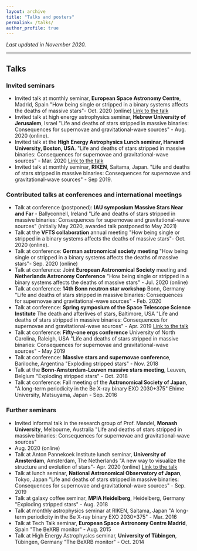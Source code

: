 ```yaml
---
layout: archive
title: "Talks and posters"
permalink: /talks/
author_profile: true
---
```


*Last updated in November 2020.*

******

<h2>Talks</h2>

<h3> Invited seminars</h3>

- Invited talk at monthly seminar, **European Space Astronomy Centre**, Madrid, Spain "How being single or 
stripped in a binary systems affects the deaths of massive stars"- Oct. 2020
(online) [Link to the talk](https://esait.webex.com/webappng/sites/esait/recording/05553b4a57a24d22932d80056c422a03/playback)
- Invited talk at high energy astrophysics seminar, **Hebrew University of Jerusalem**, Israel "Life and deaths of 
stars stripped in massive binaries:
Consequences for supernovae and gravitational-wave sources" - Aug. 2020 (online).
- Invited talk at the **High Energy Astrophysics Lunch seminar, Harvard University, Boston, USA**. "Life and deaths 
of stars stripped in massive binaries:
Consequences for supernovae and gravitational-wave sources" - Mar. 2020 [Link to the talk](https://www.youtube.com/watch?v=s0prWpBa39s)
- Invited talk at monthly seminar, **RIKEN**, Saitama, Japan. "Life and deaths of stars stripped in massive binaries:
Consequences for supernovae and gravitational-wave sources" - Sep 2019.

<h3> Contributed talks at conferences and international meetings</h3>

- Talk at conference (postponed): **IAU symposium Massive Stars Near and Far** - Ballyconnell, Ireland 
"Life and deaths of stars stripped in massive binaries:
Consequences for supernovae and gravitational-wave sources"
(initially May 2020, awarded talk postponed to May 2021)
- Talk at the **VFTS collaboration** annual meeting "How being single or stripped in a binary systems affects 
the deaths of massive stars"- Oct. 2020 (online).
- Talk at conference: **German astronomical society meeting** "How being single or stripped in a binary systems 
affects the deaths of massive stars"- Sep. 2020 (online)
- Talk at conference: Joint **European Astronomical Society** meeting and **Netherlands Astronomy Conference** 
"How being single or stripped in a binary systems affects the deaths of massive stars" - Jul. 2020 (online)
- Talk at conference: **14th Bonn neutron star workshop** Bonn, Germany "Life and deaths of stars stripped in massive binaries:
Consequences for supernovae and gravitational-wave sources" - Feb. 2020
- Talk at conference: **Spring symposium of the Space Telescope Science Institute** The death and
afterlives of stars, Baltimore, USA "Life and deaths of stars stripped in massive binaries:
Consequences for supernovae and gravitational-wave sources" - Apr. 2019 [Link to the talk](https://cloudproject.hosted.panopto.com/Panopto/Pages/Viewer.aspx?id=872ed262-1f6f-4278-9d71-aa37014c37d5)
- Talk at conference: **Fifty-one ergs conference** University of North Carolina, Raleigh, USA "Life and deaths of stars stripped in massive binaries:
Consequences for supernovae and gravitational-wave sources" - May
2019
- Talk at conference: **Massive stars and supernovae conference**, Bariloche, Argentina "Exploding stripped stars" - Nov. 2018
- Talk at the **Bonn-Amsterdam-Leuven massive stars meeting**, Leuven, Belgium "Exploding stripped stars" - Oct. 2018
- Talk at conference: Fall meeting of the **Astronomical Society of Japan**, "A long-term periodicity in the 
Be X-ray binary EXO 2030+375" Ehime University, Matsuyama, Japan - Sep. 2016

<h3> Further seminars </h3>

- Invited informal talk in the research group of Prof. Mandel, **Monash University**, Melbourne, Australia "Life and deaths of stars stripped in massive binaries:
Consequences for supernovae and gravitational-wave sources"
- Aug. 2020 (online)
- Talk at Anton Pannekoek Institute lunch seminar, **University of Amsterdam**, Amsterdam, The Netherlands 
"A new way to visualize the structure and evolution of stars"- Apr. 2020 (online) [Link to the talk](https://www.youtube.com/watch?v=AUfWdZGugyo&feature=youtu.be)
- Talk at lunch seminar, **National Astronomical Observatory of Japan**, Tokyo, Japan "Life and deaths of stars 
stripped in massive binaries:
Consequences for supernovae and gravitational-wave sources" - Sep. 2019
- Talk at galaxy coffee seminar, **MPIA Heidelberg**, Heidelberg, Germany "Exploding stripped stars" - Aug. 2018
- Talk at monthly astrophysics seminar at RIKEN, Saitama, Japan "A long-term periodicity in the 
Be X-ray binary EXO 2030+375" - Mar. 2016
- Talk at Tech Talk seminar, **European Space Astronomy Centre Madrid**, Spain "The BeXRB monitor" - Aug. 2015
- Talk at High Energy Astrophysics seminar, **University of Tübingen**, Tübingen, Germany "The BeXRB monitor" - Oct. 2014